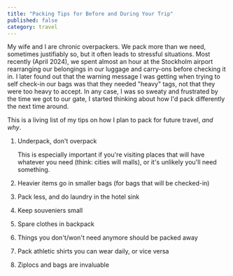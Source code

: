 ```yaml
---
title: "Packing Tips for Before and During Your Trip"
published: false
category: travel
---
```


My wife and I are chronic overpackers. We pack more than we need, sometimes justifiably so, but it often leads to stressful situations. Most recently (April 2024), we spent almost an hour at the Stockholm airport rearranging our belongings in our luggage and carry-ons before checking it in. I later found out that the warning message I was getting when trying to self check-in our bags was that they needed "heavy" tags, not that they were too heavy to accept. In any case, I was so sweaty and frustrated by the time we got to our gate, I started thinking about how I'd pack differently the next time around.

This is a living list of my tips on how I plan to pack for future travel, _and why_.

1. Underpack, don't overpack

   This is especially important if you're visiting places that will have whatever you need (think: cities will malls), or it's unlikely you'll need something.

2. Heavier items go in smaller bags (for bags that will be checked-in)

3. Pack less, and do laundry in the hotel sink

4. Keep souveniers small

5. Spare clothes in backpack

6. Things you don't/won't need anymore should be packed away

7. Pack athletic shirts you can wear daily, or vice versa

8. Ziplocs and bags are invaluable
